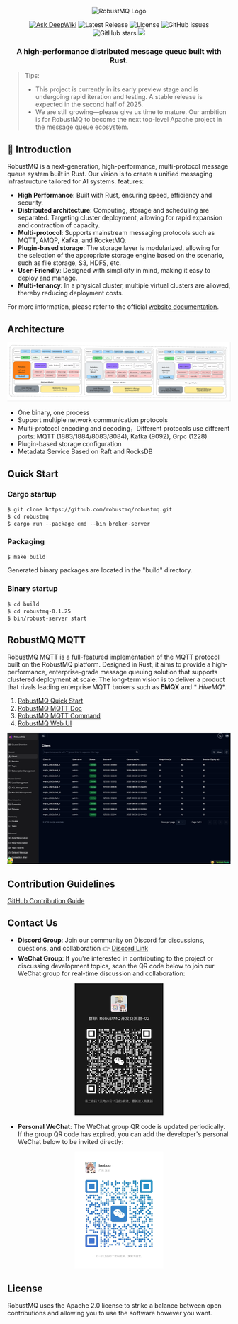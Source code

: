 <p align="center">
  <picture>
    <img alt="RobustMQ Logo" src="docs/images/robustmq-logo.png" width="300">
  </picture>
</p>

<p align="center">
  <a href="https://deepwiki.com/robustmq/robustmq"><img src="https://deepwiki.com/badge.svg" alt="Ask DeepWiki"></a>
  <img alt="Latest Release" src="https://img.shields.io/github/v/release/robustmq/robustmq?style=flat">
  <img alt="License" src="https://img.shields.io/github/license/robustmq/robustmq?style=flat">
  <img alt="GitHub issues" src="https://img.shields.io/github/issues/robustmq/robustmq?style=flat">
  <img alt="GitHub stars" src="https://img.shields.io/github/stars/robustmq/robustmq?style=flat">
  <a href="https://codecov.io/gh/robustmq/robustmq" >
  <img src="https://codecov.io/gh/robustmq/robustmq/graph/badge.svg?token=MRFFAX9QZO"/>
 </a>
</p>


<h3 align="center">
    A high-performance distributed message queue built with Rust.
</h3>

> Tips:<br/>
> - This project is currently in its early preview stage and is undergoing rapid iteration and testing. A stable release is expected in the second half of 2025.<br/>
> - We are still growing—please give us time to mature. Our ambition is for RobustMQ to become the next top-level Apache project in the message queue ecosystem.<br/>

## 🚀 Introduction

RobustMQ is a next-generation, high-performance, multi-protocol message queue system built in Rust. Our vision is to
create a unified messaging infrastructure tailored for AI systems. features:
- **High Performance**: Built with Rust, ensuring speed, efficiency and security.
- **Distributed architecture**: Computing, storage and scheduling are separated. Targeting cluster deployment, allowing for rapid expansion and contraction of capacity.
- **Multi-protocol**: Supports mainstream messaging protocols such as MQTT, AMQP, Kafka, and RocketMQ.
- **Plugin-based storage**: The storage layer is modularized, allowing for the selection of the appropriate storage engine based on the scenario, such as file storage, S3, HDFS, etc.
- **User-Friendly**: Designed with simplicity in mind, making it easy to deploy and manage.
- **Multi-tenancy**: In a physical cluster, multiple virtual clusters are allowed, thereby reducing deployment costs.

For more information, please refer to the official [website documentation](https://robustmq.com/).

## Architecture
![image](docs/images/robustmq-architecture.png)
- One binary, one process
- Support multiple network communication protocols
- Multi-protocol encoding and decoding，Different protocols use different ports: MQTT (1883/1884/8083/8084), Kafka (9092), Grpc (1228)
- Plugin-based storage configuration
- Metadata Service Based on Raft and RocksDB

## Quick Start
### Cargo startup
```
$ git clone https://github.com/robustmq/robustmq.git
$ cd robustmq
$ cargo run --package cmd --bin broker-server 
```

### Packaging
```
$ make build
```
Generated binary packages are located in the "build" directory.

### Binary startup
```
$ cd build
$ cd robustmq-0.1.25
$ bin/robust-server start
```

## RobustMQ MQTT
RobustMQ MQTT is a full-featured implementation of the MQTT protocol built on the RobustMQ platform. Designed in Rust,
it aims to provide a high-performance, enterprise-grade message queuing solution that supports clustered deployment at
scale. The long-term vision is to deliver a product that rivals leading enterprise MQTT brokers such as **EMQX** and *
*HiveMQ**.



1. [RobustMQ Quick Start](https://robustmq.com/QuickGuide/Overview.html)
2. [RobustMQ MQTT Doc](https://robustmq.com/RobustMQ-MQTT/Overview.html)
3. [RobustMQ MQTT Command](https://robustmq.com/RobustMQ-Command/Mqtt-Broker.html)
4. [RobustMQ Web UI](https://github.com/robustmq/robustmq-copilot)

![img](docs/images/web-ui.png)


## Contribution Guidelines

[GitHub Contribution Guide](https://robustmq.com/ContributionGuide/GitHub-Contribution-Guide.html)

## Contact Us

- **Discord Group**: Join our community on Discord for discussions, questions, and collaboration 👉 [Discord Link](https://discord.gg/sygeGRh5)
- **WeChat Group**: If you're interested in contributing to the project or discussing development topics, scan the QR code below to join our WeChat group for real-time discussion and collaboration:
<div align="center">
  <img src="docs/images/wechat-group.jpg" alt="WeChat Group QR Code" width=200 />
</div>

- **Personal WeChat**: The WeChat group QR code is updated periodically. If the group QR code has expired, you can add the developer's personal WeChat below to be invited directly:
<div align="center">
  <img src="docs/images/wechat.jpg" alt="WeChat QR Code" width=200 />
</div>

## License
RobustMQ uses the Apache 2.0 license to strike a balance between open contributions and allowing you to use the software however you want.